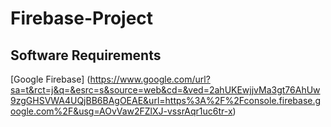 # Firebase-Project
## Software Requirements
[Google Firebase] (https://www.google.com/url?sa=t&rct=j&q=&esrc=s&source=web&cd=&ved=2ahUKEwjjvMa3gt76AhUw9zgGHSVWA4UQjBB6BAgOEAE&url=https%3A%2F%2Fconsole.firebase.google.com%2F&usg=AOvVaw2FZlXJ-vssrAqr1uc6tr-x)
